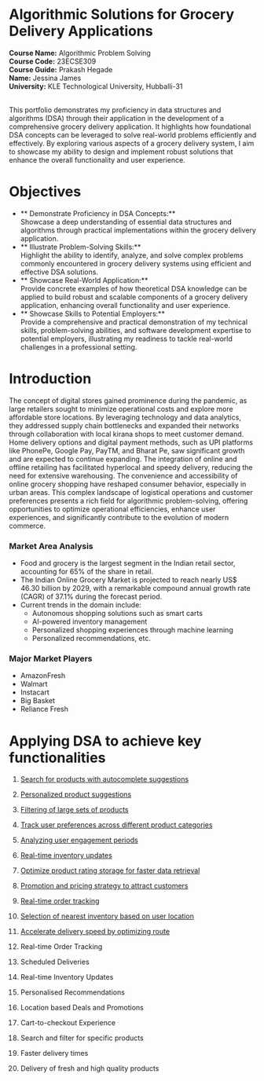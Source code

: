 # Algorithmic Solutions for Grocery Delivery Applications

<b>**Course Name:**</b> Algorithmic Problem Solving <br>
<b>**Course Code:**</b> 23ECSE309 <br>
<b>**Course Guide:**</b> Prakash Hegade <br>
<b>**Name:**</b> Jessina James <br>
<b>**University:**</b> KLE Technological University, Hubballi-31 <br>

<br>
This portfolio demonstrates my proficiency in data structures and algorithms (DSA) through their application in the development of a comprehensive grocery delivery application. It highlights how foundational DSA concepts can be leveraged to solve real-world problems efficiently and effectively. By exploring various aspects of a grocery delivery system, I aim to showcase my ability to design and implement robust solutions that enhance the overall functionality and user experience.

# Objectives
- ** Demonstrate Proficiency in DSA Concepts:**  
  Showcase a deep understanding of essential data structures and algorithms through practical implementations within the grocery delivery application.
- ** Illustrate Problem-Solving Skills:**  
  Highlight the ability to identify, analyze, and solve complex problems commonly encountered in grocery delivery systems using efficient and effective DSA solutions.
- ** Showcase Real-World Application:**  
  Provide concrete examples of how theoretical DSA knowledge can be applied to build robust and scalable components of a grocery delivery application, enhancing overall functionality and user experience.
- ** Showcase Skills to Potential Employers:**  
  Provide a comprehensive and practical demonstration of my technical skills, problem-solving abilities, and software development expertise to potential employers, illustrating my readiness to tackle real-world challenges in a professional setting.

# Introduction 
The concept of digital stores gained prominence during the pandemic, as large retailers sought to minimize operational costs and explore more affordable store locations. By leveraging technology and data analytics, they addressed supply chain bottlenecks and expanded their networks through collaboration with local kirana shops to meet customer demand. Home delivery options and digital payment methods, such as UPI platforms like PhonePe, Google Pay, PayTM, and Bharat Pe, saw significant growth and are expected to continue expanding. The integration of online and offline retailing has facilitated hyperlocal and speedy delivery, reducing the need for extensive warehousing. The convenience and accessibility of online grocery shopping have reshaped consumer behavior, especially in urban areas. This complex landscape of logistical operations and customer preferences presents a rich field for algorithmic problem-solving, offering opportunities to optimize operational efficiencies, enhance user experiences, and significantly contribute to the evolution of modern commerce.

### Market Area Analysis
- Food and grocery is the largest segment in the Indian retail sector, accounting for 65% of the share in retail.
- The Indian Online Grocery Market is projected to reach nearly US$ 46.30 billion by 2029, with a remarkable compound annual growth rate (CAGR) of 37.1% during the forecast period.
- Current trends in the domain include:
  - Autonomous shopping solutions such as smart carts
  - AI-powered inventory management
  - Personalized shopping experiences through machine learning
  - Personalized recommendations, etc.


### Major Market Players
* AmazonFresh
* Walmart
* Instacart
* Big Basket
* Reliance Fresh

# Applying DSA to achieve key functionalities
1. [Search for products with autocomplete suggestions](docs/autocomplete.md)
2. [Personalized product suggestions](docs/product-suggestion.md)
3. [Filtering of large sets of products](docs/filtering.md)
4. [Track user preferences across different product categories](docs/user-preference.md)
5. [Analyzing user engagement periods](docs/best-practices.md)
6. [Real-time inventory updates](docs/inventory.md)
7. [Optimize product rating storage for faster data retrieval](docs/data-retrieval.md)
8. [Promotion and pricing strategy to attract customers](docs/promotion.md)
9. [Real-time order tracking](docs/order-tracking.md)
10. [Selection of nearest inventory based on user location](docs/contributing.md)
11. [Accelerate delivery speed by optimizing route](docs/delivery-speed.md)

1. Real-time Order Tracking
2. Scheduled Deliveries
3. Real-time Inventory Updates
4. Personalised Recommendations
5. Location based Deals and Promotions
6. Cart-to-checkout Experience
7. Search and filter for specific products
8. Faster delivery times
9. Delivery of fresh and high quality products
